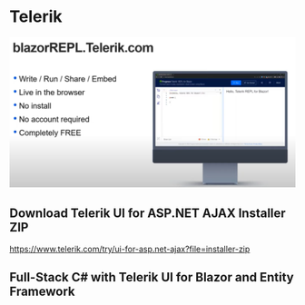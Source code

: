 # Telerik

![](image/my_Telerik/telerik_001.png)

## Download Telerik UI for ASP.NET AJAX Installer ZIP

https://www.telerik.com/try/ui-for-asp.net-ajax?file=installer-zip

## Full-Stack C# with Telerik UI for Blazor and Entity Framework
